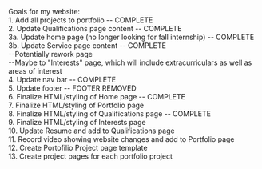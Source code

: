 Goals for my website: <br/>
	1. Add all projects to portfolio -- COMPLETE <br/>
	2. Update Qualifications page content -- COMPLETE <br/>
	3a. Update home page (no longer looking for fall internship) -- COMPLETE <br/>
	3b. Update Service page content -- COMPLETE <br/>
		--Potentially rework page <br/>
		--Maybe to "Interests" page, which will include extracurriculars as well as areas of interest <br/>
	4. Update nav bar -- COMPLETE <br/>
	5. Update footer -- FOOTER REMOVED <br/>
	6. Finalize HTML/styling of Home page -- COMPLETE <br/>
	7. Finalize HTML/styling of Portfolio page <br/>
	8. Finalize HTML/styling of Qualifications page -- COMPLETE <br/>
	9. Finalize HTML/styling of Interests page <br/>
    10. Update Resume and add to Qualifications page <br/>
    11. Record video showing website changes and add to Portfolio page <br/>
	12. Create Portofilio Project page template <br/>
	13. Create project pages for each portfolio project <br/>